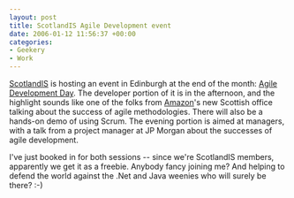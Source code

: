 ```yaml
---
layout: post
title: ScotlandIS Agile Development event
date: 2006-01-12 11:56:37 +00:00
categories:
- Geekery
- Work
---
```

<a href="http://www.scotlandis.com/">ScotlandIS</a> is hosting an event in Edinburgh at the end of the month: <a href="http://www.scotlandis.com/index.cfm/page/84/event/204/">Agile Development Day</a>.  The developer portion of it is in the afternoon, and the highlight sounds like one of the folks from <a href="http://www.amazon.co.uk/">Amazon</a>'s new Scottish office talking about the success of agile methodologies.  There will also be a hands-on demo of using Scrum.  The evening portion is aimed at managers, with a talk from a project manager at JP Morgan about the successes of agile development.

I've just booked in for both sessions -- since we're ScotlandIS members, apparently we get it as a freebie.  Anybody fancy joining me?  And helping to defend the world against the .Net and Java weenies who will surely be there? :-)
